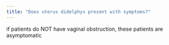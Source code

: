 ```yaml
---
title: "Does uterus didelphys present with symptoms?"
---
```

if patients do NOT have vaginal obstruction, these patients are asymptomatic

